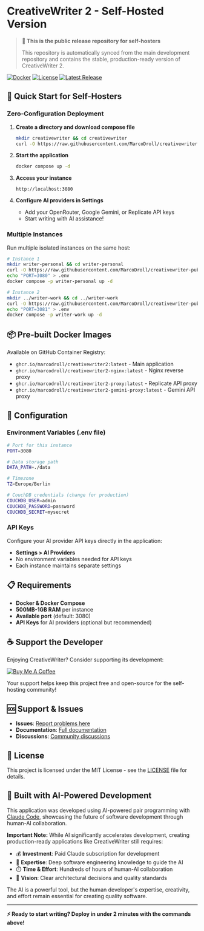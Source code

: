 # CreativeWriter 2 - Self-Hosted Version

> **📢 This is the public release repository for self-hosters**
> 
> This repository is automatically synced from the main development repository and contains the stable, production-ready version of CreativeWriter 2.

[![Docker](https://img.shields.io/badge/Docker-Ready-brightgreen)](https://github.com/MarcoDroll/creativewriter-public)
[![License](https://img.shields.io/badge/License-MIT-yellow)](LICENSE)
[![Latest Release](https://img.shields.io/github/v/release/MarcoDroll/creativewriter-public)](https://github.com/MarcoDroll/creativewriter-public/releases)

## 🚀 Quick Start for Self-Hosters

### Zero-Configuration Deployment

1. **Create a directory and download compose file**
   ```bash
   mkdir creativewriter && cd creativewriter
   curl -O https://raw.githubusercontent.com/MarcoDroll/creativewriter-public/main/docker-compose.yml
   ```

2. **Start the application**
   ```bash
   docker compose up -d
   ```

3. **Access your instance**
   ```
   http://localhost:3080
   ```

4. **Configure AI providers in Settings**
   - Add your OpenRouter, Google Gemini, or Replicate API keys
   - Start writing with AI assistance!

### Multiple Instances

Run multiple isolated instances on the same host:

```bash
# Instance 1
mkdir writer-personal && cd writer-personal
curl -O https://raw.githubusercontent.com/MarcoDroll/creativewriter-public/main/docker-compose.yml
echo "PORT=3080" > .env
docker compose -p writer-personal up -d

# Instance 2  
mkdir ../writer-work && cd ../writer-work
curl -O https://raw.githubusercontent.com/MarcoDroll/creativewriter-public/main/docker-compose.yml
echo "PORT=3081" > .env
docker compose -p writer-work up -d
```

## 📦 Pre-built Docker Images

Available on GitHub Container Registry:
- `ghcr.io/marcodroll/creativewriter2:latest` - Main application
- `ghcr.io/marcodroll/creativewriter2-nginx:latest` - Nginx reverse proxy
- `ghcr.io/marcodroll/creativewriter2-proxy:latest` - Replicate API proxy
- `ghcr.io/marcodroll/creativewriter2-gemini-proxy:latest` - Gemini API proxy

## 🔧 Configuration

### Environment Variables (.env file)
```bash
# Port for this instance
PORT=3080

# Data storage path
DATA_PATH=./data

# Timezone
TZ=Europe/Berlin

# CouchDB credentials (change for production)
COUCHDB_USER=admin
COUCHDB_PASSWORD=password
COUCHDB_SECRET=mysecret
```

### API Keys
Configure your AI provider API keys directly in the application:
- **Settings > AI Providers** 
- No environment variables needed for API keys
- Each instance maintains separate settings

## 📋 Requirements

- **Docker & Docker Compose**
- **500MB-1GB RAM** per instance
- **Available port** (default: 3080)
- **API Keys** for AI providers (optional but recommended)

## ☕ Support the Developer

Enjoying CreativeWriter? Consider supporting its development:

[![Buy Me A Coffee](https://img.shields.io/badge/Buy%20Me%20A%20Coffee-support%20development-orange?style=for-the-badge&logo=buy-me-a-coffee)](https://www.buymeacoffee.com/nostramo)

Your support helps keep this project free and open-source for the self-hosting community!

## 🆘 Support & Issues

- **Issues**: [Report problems here](https://github.com/MarcoDroll/creativewriter-public/issues)
- **Documentation**: [Full documentation](https://github.com/MarcoDroll/creativewriter-public)
- **Discussions**: [Community discussions](https://github.com/MarcoDroll/creativewriter-public/discussions)

## 📄 License

This project is licensed under the MIT License - see the [LICENSE](LICENSE) file for details.

## 🤖 Built with AI-Powered Development

This application was developed using AI-powered pair programming with [Claude Code](https://claude.ai/code), showcasing the future of software development through human-AI collaboration.

**Important Note:** While AI significantly accelerates development, creating production-ready applications like CreativeWriter still requires:
- 💰 **Investment**: Paid Claude subscription for development
- 🧠 **Expertise**: Deep software engineering knowledge to guide the AI
- ⏱️ **Time & Effort**: Hundreds of hours of human-AI collaboration
- 🎯 **Vision**: Clear architectural decisions and quality standards

The AI is a powerful tool, but the human developer's expertise, creativity, and effort remain essential for creating quality software.

---

**⚡ Ready to start writing? Deploy in under 2 minutes with the commands above!**